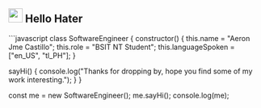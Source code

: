 <h2 align="left" id="macropower-tech"><img src="https://emojis.slackmojis.com/emojis/images/1621024394/39092/cat-roll.gif?1621024394" width="28" /> Hello Hater</h2>
```javascript
class SoftwareEngineer {
  constructor() {
    this.name = "Aeron Jme Castillo";
    this.role = "BSIT NT Student";
    this.languageSpoken = ["en_US", "tl_PH"];
  }

  sayHi() {
    console.log("Thanks for dropping by, hope you find some of my work interesting.");
  }
}

const me = new SoftwareEngineer();
me.sayHi();
console.log(me);
